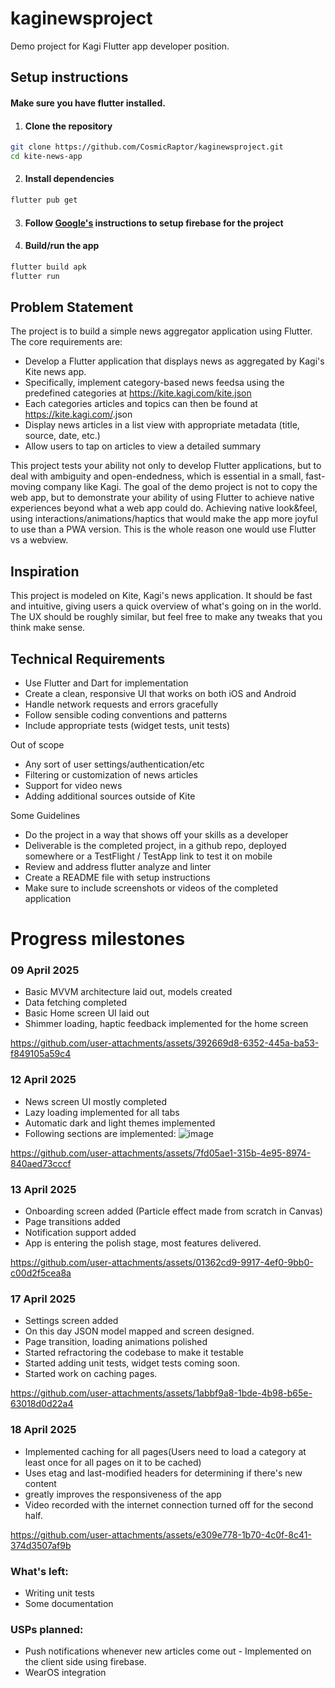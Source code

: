 # kaginewsproject
Demo project for Kagi Flutter app developer position.

## Setup instructions
#### Make sure you have flutter installed.
1. #### Clone the repository
```bash
git clone https://github.com/CosmicRaptor/kaginewsproject.git
cd kite-news-app
```
2. #### Install dependencies
```bash
flutter pub get
```
3. #### Follow [Google's](https://firebase.google.com/docs/flutter/setup) instructions to setup firebase for the project
4. #### Build/run the app
```bash
flutter build apk
flutter run
```


## Problem Statement

The project is to build a simple news aggregator application using Flutter. The core requirements are:

- Develop a Flutter application that displays news as aggregated by Kagi's Kite news app.
- Specifically, implement category-based news feedsa using the predefined categories at https://kite.kagi.com/kite.json
- Each categories articles and topics can then be found at https://kite.kagi.com/<category>.json
- Display news articles in a list view with appropriate metadata (title, source, date, etc.)
- Allow users to tap on articles to view a detailed summary


This project tests your ability not only to develop Flutter applications, but to deal with ambiguity and open-endedness, which is essential in a small, fast-moving company like Kagi. The goal of the demo project is not to copy the web app, but to demonstrate your ability of using Flutter to achieve native experiences beyond what a web app could do. Achieving native look&feel, using interactions/animations/haptics that would make the app more joyful to use than a PWA version. This is the whole reason one would use Flutter vs a webview.

## Inspiration
This project is modeled on Kite, Kagi's news application. It should be fast and intuitive, giving users a quick overview of what's going on in the world. The UX should be roughly similar, but feel free to make any tweaks that you think make sense.

## Technical Requirements
- Use Flutter and Dart for implementation
- Create a clean, responsive UI that works on both iOS and Android
- Handle network requests and errors gracefully
- Follow sensible coding conventions and patterns
- Include appropriate tests (widget tests, unit tests)

Out of scope
- Any sort of user settings/authentication/etc
- Filtering or customization of news articles
- Support for video news
- Adding additional sources outside of Kite

Some Guidelines
- Do the project in a way that shows off your skills as a developer
- Deliverable is the completed project, in a github repo, deployed somewhere or a TestFlight / TestApp link to test it on mobile
- Review and address flutter analyze and linter
- Create a README file with setup instructions
- Make sure to include screenshots or videos of the completed application

# Progress milestones
### 09 April 2025
- Basic MVVM architecture laid out, models created
- Data fetching completed
- Basic Home screen UI laid out
- Shimmer loading, haptic feedback implemented for the home screen

https://github.com/user-attachments/assets/392669d8-6352-445a-ba53-f849105a59c4

### 12 April 2025
- News screen UI mostly completed
- Lazy loading implemented for all tabs
- Automatic dark and light themes implemented
- Following sections are implemented:
![image](https://github.com/user-attachments/assets/6c2f3fa8-25d2-44f1-85f4-714e00f4b2c9)


https://github.com/user-attachments/assets/7fd05ae1-315b-4e95-8974-840aed73cccf

### 13 April 2025
- Onboarding screen added (Particle effect made from scratch in Canvas)
- Page transitions added
- Notification support added
- App is entering the polish stage, most features delivered.

https://github.com/user-attachments/assets/01362cd9-9917-4ef0-9bb0-c00d2f5cea8a

### 17 April 2025
- Settings screen added
- On this day JSON model mapped and screen designed.
- Page transition, loading animations polished
- Started refractoring the codebase to make it testable
- Started adding unit tests, widget tests coming soon.
- Started work on caching pages.


https://github.com/user-attachments/assets/1abbf9a8-1bde-4b98-b65e-63018d0d22a4

### 18 April 2025
- Implemented caching for all pages(Users need to load a category at least once for all pages on it to be cached)
- Uses etag and last-modified headers for determining if there's new content
- greatly improves the responsiveness of the app
- Video recorded with the internet connection turned off for the second half.



https://github.com/user-attachments/assets/e309e778-1b70-4c0f-8c41-374d3507af9b





### What's left:
- Writing unit tests
- Some documentation

### USPs planned:
- Push notifications whenever new articles come out - Implemented on the client side using firebase.
- WearOS integration







